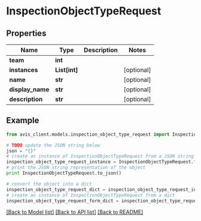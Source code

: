 # InspectionObjectTypeRequest


## Properties

Name | Type | Description | Notes
------------ | ------------- | ------------- | -------------
**team** | **int** |  | 
**instances** | **List[int]** |  | [optional] 
**name** | **str** |  | [optional] 
**display_name** | **str** |  | [optional] 
**description** | **str** |  | [optional] 

## Example

```python
from avis_client.models.inspection_object_type_request import InspectionObjectTypeRequest

# TODO update the JSON string below
json = "{}"
# create an instance of InspectionObjectTypeRequest from a JSON string
inspection_object_type_request_instance = InspectionObjectTypeRequest.from_json(json)
# print the JSON string representation of the object
print InspectionObjectTypeRequest.to_json()

# convert the object into a dict
inspection_object_type_request_dict = inspection_object_type_request_instance.to_dict()
# create an instance of InspectionObjectTypeRequest from a dict
inspection_object_type_request_form_dict = inspection_object_type_request.from_dict(inspection_object_type_request_dict)
```
[[Back to Model list]](../README.md#documentation-for-models) [[Back to API list]](../README.md#documentation-for-api-endpoints) [[Back to README]](../README.md)


